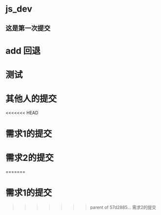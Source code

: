 # js_dev
## 这是第一次提交
# add 回退
# 测试
# 其他人的提交
<<<<<<< HEAD
# 需求1的提交
# 需求2的提交
=======
# 需求1的提交
>>>>>>> parent of 57d2885... 需求2的提交
